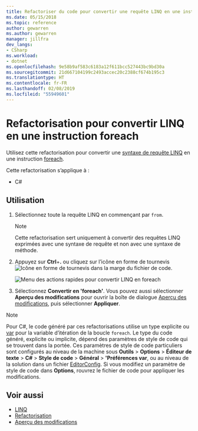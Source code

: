 ```yaml
---
title: Refactoriser du code pour convertir une requête LINQ en une instruction foreach
ms.date: 05/15/2018
ms.topic: reference
author: gewarren
ms.author: gewarren
manager: jillfra
dev_langs:
- CSharp
ms.workload:
- dotnet
ms.openlocfilehash: 9e58b9af583c6183a12f611bcc527443bc9bd30a
ms.sourcegitcommit: 21d667104199c2493accec20c2388cf674b195c3
ms.translationtype: HT
ms.contentlocale: fr-FR
ms.lasthandoff: 02/08/2019
ms.locfileid: "55949601"
---
```

# <a name="refactoring-to-convert-linq-to-a-foreach-statement"></a>Refactorisation pour convertir LINQ en une instruction foreach

Utilisez cette refactorisation pour convertir une [syntaxe de requête LINQ](/dotnet/csharp/programming-guide/concepts/linq/query-syntax-and-method-syntax-in-linq) en une instruction [foreach](/dotnet/csharp/language-reference/keywords/foreach-in).

Cette refactorisation s’applique à :

- C#

## <a name="how-to-use-it"></a>Utilisation

1. Sélectionnez toute la requête LINQ en commençant par `from`.

   > [!NOTE]
   > Cette refactorisation sert uniquement à convertir des requêtes LINQ exprimées avec une syntaxe de requête et non avec une syntaxe de méthode.

1. Appuyez sur **Ctrl**+**.** ou cliquez sur l’icône en forme de tournevis ![Icône en forme de tournevis](../media/screwdriver-icon.png) dans la marge du fichier de code.

   ![Menu des actions rapides pour convertir LINQ en foreach](media/convert-linq-to-foreach.png)

1. Sélectionnez **Convertir en 'foreach'**. Vous pouvez aussi sélectionner **Aperçu des modifications** pour ouvrir la boîte de dialogue [Aperçu des modifications](../../ide/preview-changes.md), puis sélectionner **Appliquer**.

> [!NOTE]
> Pour C#, le code généré par ces refactorisations utilise un type explicite ou [var](/dotnet/csharp/language-reference/keywords/var) pour la variable d’itération de la boucle `foreach`. Le type du code généré, explicite ou implicite, dépend des paramètres de style de code qui se trouvent dans la portée. Ces paramètres de style de code particuliers sont configurés au niveau de la machine sous **Outils** > **Options** > **Éditeur de texte** > **C#** > **Style de code** > **Général** > **\'Préférences var**, ou au niveau de la solution dans un fichier [EditorConfig](../../ide/editorconfig-code-style-settings-reference.md#implicit-and-explicit-types). Si vous modifiez un paramètre de style de code dans **Options**, rouvrez le fichier de code pour appliquer les modifications.

## <a name="see-also"></a>Voir aussi

- [LINQ](/dotnet/standard/using-linq)
- [Refactorisation](../refactoring-in-visual-studio.md)
- [Aperçu des modifications](../../ide/preview-changes.md)